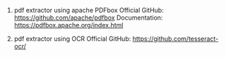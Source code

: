 1. pdf extractor using apache PDFbox
Official GitHub: https://github.com/apache/pdfbox
Documentation: https://pdfbox.apache.org/index.html

2. pdf extractor using OCR 
Official GitHub: https://github.com/tesseract-ocr/
